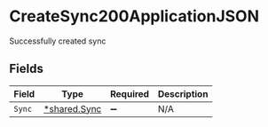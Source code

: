 # CreateSync200ApplicationJSON

Successfully created sync


## Fields

| Field                                       | Type                                        | Required                                    | Description                                 |
| ------------------------------------------- | ------------------------------------------- | ------------------------------------------- | ------------------------------------------- |
| `Sync`                                      | [*shared.Sync](../../models/shared/sync.md) | :heavy_minus_sign:                          | N/A                                         |